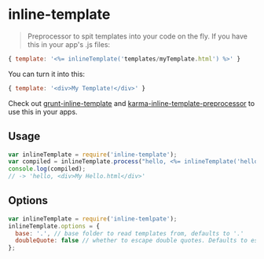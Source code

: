 # inline-template

> Preprocessor to spit templates into your code on the fly. If you have this in your app's .js files:
```js
{ template: '<%= inlineTemplate('templates/myTemplate.html') %>' }
```
You can turn it into this:
```js
{ template: '<div>My Template!</div>' }
```

Check out [grunt-inline-template](http://github.com/ajoslin/grunt-inline-template) and [karma-inline-template-preprocessor](http://github.com/ajoslin/karma-inline-template-preprocessor) to use this in your apps.


## Usage

```js
var inlineTemplate = require('inline-template');
var compiled = inlineTemplate.process("hello, <%= inlineTemplate('hello.html') %>!");
console.log(compiled);
// -> 'hello, <div>My Hello.html</div>'
```

## Options

```js
var inlineTemplate = require('inline-temlpate');
inlineTemplate.options = {
  base: '.', // base folder to read templates from, defaults to '.'
  doubleQuote: false // whether to escape double quotes. Defaults to escaping single quotes.
};
```
